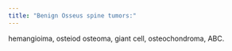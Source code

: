 ```yaml
---
title: "Benign Osseus spine tumors:"
---
```

hemangioima, osteiod osteoma, giant cell, osteochondroma, ABC.

